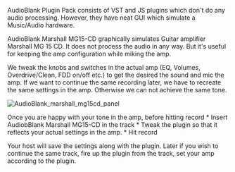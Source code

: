 AudioBlank Plugin Pack consists of VST and JS plugins which don't do any audio processing. However, they have neat GUI which simulate a Music/Audio hardware.

AudioBlank Marshall MG15-CD graphically simulates Guitar amplifier Marshall MG 15 CD. It does not process the audio in any way. But it's useful for keeping the amp configuration while miking the amp.

We tweak the knobs and switches in the actual amp (EQ, Volumes, Overdrive/Clean, FDD on/off etc.) to get the desired the sound and mic the amp. If we want to continue the same recording later, we have to recreate the same settings in the amp. Otherwise we can not achieve the same tone.

![AudioBlank_marshall_mg15cd_panel](https://github.com/forart/audioblankpluginpack/assets/171307/12fe2a86-acfd-4ab2-848e-0815d96cc8fe)

Once you are happy with your tone in the amp, before hitting record * Insert AudiobBlank Marshall MG15-CD in the track * Tweak the plugin so that it reflects your actual settings in the amp. * Hit record

Your host will save the settings along with the plugin. Later if you wish to continue the same track, fire up the plugin from the track, set your amp according to the plugin.

